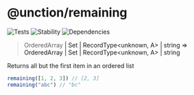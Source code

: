 # @unction/remaining

![Tests][BADGE_TRAVIS]
![Stability][BADGE_STABILITY]
![Dependencies][BADGE_DEPENDENCY]

> OrderedArray<A> | Set<A> | RecordType<unknown, A> | string => OrderedArray<A> | Set<A> | RecordType<unknown, A> | string

Returns all but the first item in an ordered list

``` javascript
remaining([1, 2, 3]) // [2, 3]
remaining("abc") // "bc"
```

[BADGE_TRAVIS]: https://img.shields.io/travis/unctionjs/remaining.svg?maxAge=2592000&style=flat-square
[BADGE_STABILITY]: https://img.shields.io/badge/stability-strong-green.svg?maxAge=2592000&style=flat-square
[BADGE_DEPENDENCY]: https://img.shields.io/david/unctionjs/remaining.svg?maxAge=2592000&style=flat-square
